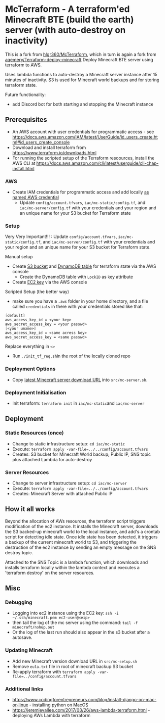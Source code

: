 # McTerraform - A terraform'ed Minecraft BTE (build the earth) server (with auto-destroy on inactivity) 
This is a fork from [hlgr360/McTerraform](https://github.com/hlgr360/McTerraform), which in turn is again a fork from [aqemery/Terraform-deploy-minecraft](https://github.com/aqemery/Terraform-deploy-minecraft)
Deploy Minecraft BTE server using terraform to AWS. 

Uses lambda functions to auto-destroy a Minecraft server instance after 15 minutes of inactivity. S3 is used for Minecraft world backups and for storing terraform state. 

Future functionality:
* add Discord bot for both starting and stopping the Minecraft instance

## Prerequisites
* An AWS account with user credentials for programmatic access - see <https://docs.aws.amazon.com/IAM/latest/UserGuide/id_users_create.html#id_users_create_console>
* Download and install terraform from <https://www.terraform.io/downloads.html>
* For running the scripted setup of the Terraform resoources, install the AWS CLI at <https://docs.aws.amazon.com/cli/latest/userguide/cli-chap-install.html>
### AWS
* Create IAM credentials for programmatic access and add locally [as named AWS credential](https://docs.aws.amazon.com/cli/latest/userguide/cli-chap-configure.html)
  * Update `config/account.tfvars`, `iac/mc-static/config.tf`, and `iac/mc-server/config.tf` with your credentials and your region and an unique name for your S3 bucket for Terraform state

### Setup
Very Very Important!!! :  Update `config/account.tfvars`, `iac/mc-static/config.tf`, and `iac/mc-server/config.tf` with your credentials and your region and an unique name for your S3 bucket for Terraform state.


Manual setup
* Create [S3 bucket](https://docs.aws.amazon.com/AmazonS3/latest/gsg/CreatingABucket.html) and [DynamoDB table](https://docs.aws.amazon.com/amazondynamodb/latest/developerguide/getting-started-step-1.html) for terraform state via the AWS console
  * Create the DynamoDB table with `LockID` as key attribute
* Create [EC2 key](https://docs.aws.amazon.com/AWSEC2/latest/UserGuide/ec2-key-pairs.html) via the AWS console

Scripted Setup (the better way)
* make sure you have a `.aws` folder in your home directory, and a file called `credentials` in there with your credentials stored like that:
```
[default]
aws_access_key_id = <your key>
aws_secret_access_key = <your passwd>
[<your uname>]
aws_access_key_id = <same acress key>
aws_secret_access_key = <same passwd>
```
Replace everything in `<>`
* Run `./init_tf_req.sh`in the root of the locally cloned repo

### Deployment Options
* Copy [latest Minecraft server download URL](https://www.minecraft.net/en-us/download/server/) into `src/mc-server.sh`.

### Deployment Initialisation
* Init terraform: `terraform init` in `iac/mc-static`and `iac/mc-server`

## Deployment
### Static Resources (once)
* Change to static infrastructure setup: `cd iac/mc-static`
* Execute: `terraform apply -var-file=../../config/account.tfvars`
* Creates: S3 bucket for Minecraft World backup, Public IP, SNS topic plus attached Lambda for auto-destroy

### Server Resources
* Change to server infrastructure setup: `cd iac/mc-server`
* Execute: `terraform apply -var-file=../../config/account.tfvars`
* Creates: Minecraft Server with attached Public IP

## How it all works
Beyond the allocation of AWs resources, the terraform script triggers modification of the ec2 instance. It installs the Minecraft server, downloads the S3 backed-up minecraft world to the local instance, and add's a crontab script for detecting idle state. Once idle state has been detected, it triggers a backup of the current minecraft world to S3, and triggering the destruction of the ec2 instance by sending an empty message on the SNS destroy topic.

Attached to the SNS Topic is a lambda function, which downloads and installs terraform locally within the lambda context and executes a 'terraform destroy' on the server resources.

## Misc
### Debugging
* Logging into ec2 instance using the EC2 key: `ssh -i ~/.ssh/minecraft.pem ec2-user@<eip>`
* then tail the log of the mc server using the command: `tail -f minecraft/nohup.out`
* Or the log of the last run should also appear in the s3 bucket after a autosave. 

### Updating Minecraft
* Add new Minecraft version download URL in `src/mc-setup.sh`
* Remove `eula.txt` file in root of minecraft backup S3 bucket
* Re-apply terraform with `terraform apply -var-file=../config/account.tfvars`

### Additional links
* https://www.codingforentrepreneurs.com/blog/install-django-on-mac-or-linux - installing python on MacOS
* https://jeremievallee.com/2017/03/26/aws-lambda-terraform.html - deploying AWs Lambda with terraform

